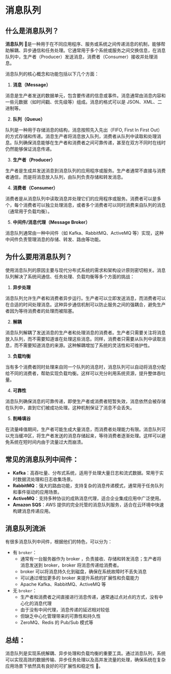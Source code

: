 # 消息队列

## 什么是消息队列？

**消息队列** 📧是一种用于在不同应用程序、服务或系统之间传递消息的机制，能够帮助解耦、异步通信和任务处理。它通常用于多个系统或服务之间交换信息，在消息队列中，生产者（Producer）发送消息，消费者（Consumer）接收并处理消息。

消息队列的核心概念和功能包括以下几个方面：

 1. **消息（Message）**

消息是生产者发送的数据单元，包含要传递的信息或事件。消息通常由消息内容和一些元数据（如时间戳、优先级等）组成。消息的格式可以是 JSON、XML、二进制等。

 2. **队列（Queue）**

队列是一种用于存储消息的结构，消息按照先入先出（FIFO, First In First Out）的方式存储和传递。消息生产者将消息放入队列，消费者从队列中读取和处理消息。队列确保消息能够在生产者和消费者之间可靠传递，甚至在双方不同时在线时仍然能够保证消息传递。

 3. **生产者（Producer）**

生产者是生成并发送消息到消息队列的应用程序或服务。生产者通常不直接与消费者通信，而是将消息放入队列，由队列负责存储和转发消息。

 4. **消费者（Consumer）**

消费者是从消息队列中读取消息并处理它们的应用程序或服务。消费者可以是多个，每个消费者可以独立处理消息，或者多个消费者可以同时消费来自队列的消息（通常用于负载均衡）。

 5. **中间件/消息代理（Message Broker）**

消息队列通常由一种中间件（如 Kafka、RabbitMQ、ActiveMQ 等）实现，这种中间件负责管理消息的存储、转发、路由等功能。

## 为什么要用消息队列？

使用消息队列的原因主要与现代分布式系统的需求和架构设计原则密切相关。消息队列解决了系统间通信、任务处理、负载均衡等多个方面的挑战：

 1. **异步处理**

消息队列允许生产者和消费者异步运行。生产者可以立即发送消息，而消费者可以在合适的时间处理消息。这种异步通信机制可以防止服务之间的强耦合，避免生产者因为等待消费者的处理而被阻塞。

 2. **解耦**

消息队列解耦了发送消息的生产者和处理消息的消费者。生产者只需要关注将消息放入队列，而不需要知道谁在处理这些消息。同样，消费者只需要从队列中读取消息，而不需要知道消息的来源。这种解耦增加了系统的灵活性和可维护性。

 3. **负载均衡**

当有多个消费者同时处理来自同一个队列的消息时，消息队列可以自动将消息分配给不同的消费者，帮助实现负载均衡。这样可以充分利用系统资源，提升整体吞吐量。

 4. **可靠性**

消息队列确保消息的可靠传递，即使生产者或消费者短暂失效，消息依然会被存储在队列中，直到它们被成功处理。这种机制保证了消息不会丢失。

 5. **削峰填谷**

在流量峰值期间，生产者可能生成大量消息，而消费者处理能力有限。消息队列可以充当缓冲区，将生产者发送的消息存储起来，等待消费者逐渐处理。这样可以避免系统在短时间内由于流量过大而崩溃。

## 常见的消息队列中间件：

- **Kafka**：高吞吐量、分布式系统，适用于处理大量日志和流式数据。常用于实时数据流处理和日志收集场景。
- **RabbitMQ**：强大的路由功能，支持复杂的消息传递模式，通常用于任务队列和事件驱动的应用场景。
-  **ActiveMQ**：支持多种协议的成熟消息代理，适合企业集成应用中广泛使用。
- **Amazon SQS**：AWS 提供的完全托管的消息队列服务，适合在云环境中快速构建消息传递应用。

## 消息队列流派

有很多消息队列中间件，根据他们的特色，可以分为：

- 有 `broker`：
  - 通常有一台服务器作为 broker ，负责接收、存储和转发消息；生产者将消息发送到 broker，broker 将消息传递给消费者。
  - broker 可以将消息持久化到磁盘，确保在系统故障时不丢失消息
  - 可以通过增加更多的 broker 来提升系统的扩展性和负载能力
  - Apache Kafka、RabbitMQ、ActiveMQ 等
- 无 `broker`：
  - 生产者和消费者之间直接进行消息传递，通常通过点对点的方式，没有中心化的消息代理
  - 由于没有中间代理，消息传递的延迟相对较低
  - 但缺乏中心化管理带来的可靠性和持久性
  - ZeroMQ、Redis 的 Pub/Sub 模式等

## 总结：

消息队列是实现系统解耦、异步处理和负载均衡的重要工具。通过消息队列，系统可以实现高效的数据传输、异步任务处理以及高并发流量的处理，确保系统在复杂应用场景下依然具有良好的可扩展性和稳定性 🤠。